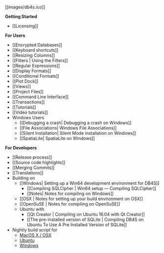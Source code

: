 [[images/db4s.ico]]

**Getting Started**
- [[Licensing]]

**For Users**
- [[Encrypted Databases]]
- [[Keyboard shortcuts]]
- [[Resizing Columns]]
- [[Filters | Using the Filters]]
- [[Regular Expressions]]
- [[Display Formats]]
- [[Conditional Formats]]
- [[Plot Dock]]
- [[Views]]
- [[Project Files]]
- [[Command Line Interface]]
- [[Transactions]]
- [[Tutorials]]
- [[Video tutorials]]
- Windows Users
  - [[Debugging a crash| Debugging a crash on Windows]]
  - [[File Associations| Windows File Associations]]
  - [[Silent Installation| Silent Mode installation on Windows]]
  - [[SpatiaLite| SpatiaLite on Windows]]

**For Developers**
- [[Release process]]
- [[Source code highlights]]
- [[Merging Commits]]
- [[Translations]]
- Building on
  - [[Windows| Setting up a Win64 development environment for DB4S]]
    - [[Compiling SQLCipher | Win64 setup — Compiling SQLCipher]]
    - [[Notes| Notes for compiling on Windows]]
  - [[OSX | Notes for setting up your build environment on OSX]]
  - [[OpenSuSE | Notes for compiling on OpenSuSE]]
  - Ubuntu with
    - [[Qt Creator | Compiling on Ubuntu 16.04 with Qt Creator]]
    - [[The pre-installed version of SQLite | Compiling DB4S on Ubuntu To Use A Pre Installed Version of SQLite]]
- Nightly build script for
  - [MacOS X / OSX](https://gist.github.com/justinclift/59e2c975100c5cd647d773bc797312f0)
  - [Ubuntu](https://github.com/deepsidhu1313/db4s-build-ppa-packages)
  - [Windows](https://gist.github.com/justinclift/11cc926f214e882c8162f97c53929c07)
